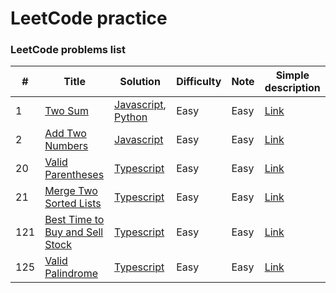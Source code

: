 
LeetCode practice
========

### LeetCode problems list

| # | Title | Solution | Difficulty | Note | Simple description |
|---| ----- | -------- | ---------- | ---- | ------------------ |
|1|[Two Sum](https://leetcode.com/problems/two-sum/) | [Javascript](./problems/1_TwoSum/javascript/solution.js), [Python](./problems/1_TwoSum/python/solution.py)|Easy| Easy | [Link](./problems/1_TwoSum/description.md) |
|2|[Add Two Numbers](https://leetcode.com/problems/add-two-numbers/) | [Javascript](./problems/2_AddTwoNumbers/javascript/solution.js) |Easy| Easy | [Link](./problems/2_AddTwoNumbers/description.md)
|20|[Valid Parentheses](https://leetcode.com/problems/valid-parentheses/) | [Typescript](./problems/20_ValidParentheses/typescript/typescript.js) |Easy| Easy | [Link](./problems/20_ValidParentheses/description.md)
|21|[Merge Two Sorted Lists](https://leetcode.com/problems/merge-two-sorted-lists/) | [Typescript](./problems/21_MergeTwoSortedList/typescript/typescript.js) |Easy| Easy | [Link](./problems/21_MergeTwoSortedList/description.md)
|121|[Best Time to Buy and Sell Stock](https://leetcode.com/problems/best-time-to-buy-and-sell-stock/) | [Typescript](./problems/121_BestTimeToBuyAndSellStock/typescript/typescript.js) |Easy| Easy | [Link](./problems/121_BestTimeToBuyAndSellStock/description.md)
|125|[Valid Palindrome](https://leetcode.com/problems/valid-palindrome/) | [Typescript](./problems/125_ValidPalindrome/typescript/typescript.js) |Easy| Easy | [Link](./problems/125_ValidPalindrome/description.md)